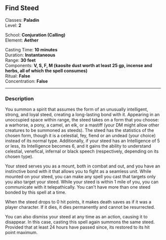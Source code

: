 ## Find Steed

Classes: **Paladin**  
Level: **2**  

School: **Conjuration (Calling)**  
Element: **Aether**  

Casting Time: **10 minutes**  
Duration: **Instantaneous**  
Range: **30 feet**  
Components: **V, S, F, M (kaosite dust worth at least 25 gp, incense and herbs, all of which the spell consumes)**  
Ritual: **False**  
Concentration: **False**  

------

### Description

You summon a spirit that assumes the form of an unusually intelligent, strong, and loyal steed, creating a long-lasting bond with it. Appearing in an unoccupied space within range, the steed takes on a form that you choose: a warhorse, a pony, a camel, an elk, or a mastiff (your DM might allow other creatures to be summoned as steeds). The steed has the statistics of the chosen form, though it is a celestial, fey, fiend or an undead (your choice) instead of its normal type. Additionally, if your steed has an Intelligence of 5 or less, its Intelligence becomes 6, and it gains the ability to understand celestial, venefical, infernal or black speech (respectively, depending on its chosen type).

Your steed serves you as a mount, both in combat and out, and you have an instinctive bond with it that allows you to fight as a seamless unit. While mounted on your steed, you can make any spell you cast that targets only you also target your steed. While your steed is within 1 mile of you, you can communicate with it telepathically. You can't have more than one steed bonded by this spell at a time.

When the steed drops to 0 hit points, it makes death saves as if it was a player character. If it dies, it dies permanently and cannot be resurrected.

You can also dismiss your steed at any time as an action, causing it to disappear. In this case, casting this spell again summons the same steed. Provided that at least 24 hours have passed since, its restored to its hit point maximum.